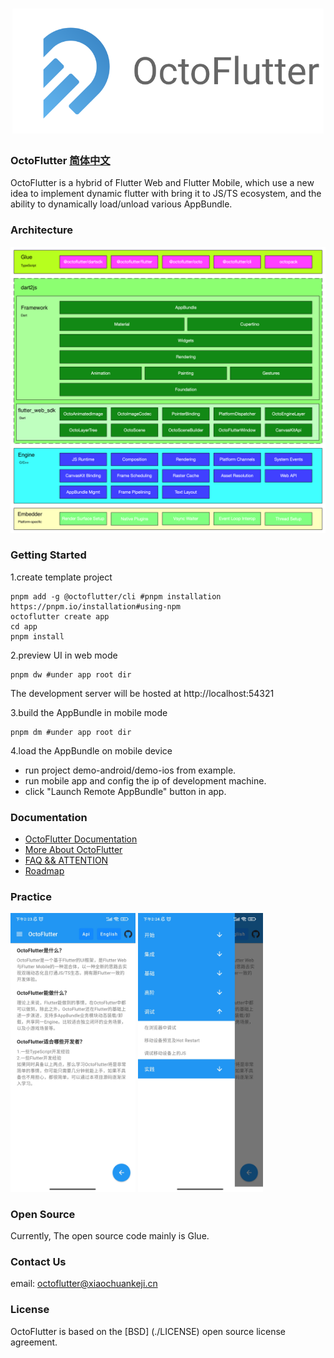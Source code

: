 <a href="https://octoflutter.izuiyou.com">
  <h1 align="center">
    <picture>
      <img alt="OctoFlutter" src="./doc/icon.png" height = "200px">
    </picture>
  </h1>
</a>

### OctoFlutter [简体中文](./doc/zh/README.md)

OctoFlutter is a hybrid of Flutter Web and Flutter Mobile, which use a new idea to implement dynamic flutter with bring it to JS/TS ecosystem, and the ability to dynamically load/unload various AppBundle.

### Architecture
<img src="./doc/octoflutter_architecture.png">

### Getting Started

1.create template project
   ```shell
   pnpm add -g @octoflutter/cli #pnpm installation https://pnpm.io/installation#using-npm
   octoflutter create app
   cd app
   pnpm install
   ```
2.preview UI in web mode
   ```shell
   pnpm dw #under app root dir
   ```
  The development server will be hosted at http://localhost:54321

3.build the AppBundle in mobile mode
   ```shell
   pnpm dm #under app root dir
   ```
4.load the AppBundle on mobile device
  * run project demo-android/demo-ios from example.
  * run mobile app and config the ip of development machine.
  * click "Launch Remote AppBundle" button in app.

### Documentation
* [OctoFlutter Documentation](./doc/en/documentation.md)
* [More About OctoFlutter](./doc/en/octoflutter.md)
* [FAQ && ATTENTION](./doc/en/question.md)
* [Roadmap](./doc/en/roadmap.md)

### Practice
<img src="./doc/example_1.jpg" width = 200 >  <img src="./doc/example_2.jpg" width = 200>


### Open Source

Currently, The open source code mainly is Glue.

### Contact Us

email: octoflutter@xiaochuankeji.cn

### License

OctoFlutter is based on the [BSD] (./LICENSE) open source license agreement.